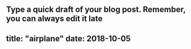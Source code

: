 Type a quick draft of your blog post. Remember, you can always edit it late
---
title: "airplane"
date: 2018-10-05
---
